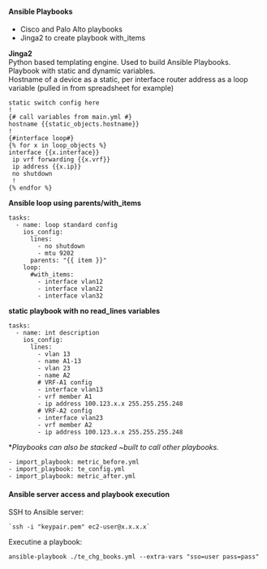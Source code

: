 #### Ansible Playbooks  
* Cisco and Palo Alto playbooks  
* Jinga2 to create playbook with_items  

**Jinga2**  
Python based templating engine.   Used to build Ansible Playbooks.  
Playbook with static and dynamic variables.  
Hostname of a device as a static, per interface router address as a loop variable (pulled in from spreadsheet for example)  
```{# jinga2 file for main.yml to build network config #}
static switch config here
!
{# call variables from main.yml #}
hostname {{static_objects.hostname}}
!
{#interface loop#}
{% for x in loop_objects %}
interface {{x.interface}}
 ip vrf forwarding {{x.vrf}}
 ip address {{x.ip}}
 no shutdown
 !
{% endfor %}
```
**Ansible loop using parents/with_items**    
```
tasks:
  - name: loop standard config
    ios_config:
      lines:
        - no shutdown
        - mtu 9202
      parents: "{{ item }}"
    loop:
      #with_items:
        - interface vlan12
        - interface vlan22
        - interface vlan32
```
**static playbook with no read_lines variables**  
```
tasks:
  - name: int description
    ios_config:
      lines:
        - vlan 13
        - name A1-13
        - vlan 23
        - name A2
        # VRF-A1 config
        - interface vlan13
        - vrf member A1
        - ip address 100.123.x.x 255.255.255.248
        # VRF-A2 config
        - interface vlan23
        - vrf member A2
        - ip address 100.123.x.x 255.255.255.248
```
**Playbooks can also be *stacked ~built to call other playbooks.**  
```
- import_playbook: metric_before.yml
- import_playbook: te_config.yml
- import_playbook: metric_after.yml
```

#### Ansible server access and playbook execution

SSH to Ansible server:
```
`ssh -i "keypair.pem" ec2-user@x.x.x.x`
```

Executine a playbook:
```
ansible-playbook ./te_chg_books.yml --extra-vars "sso=user pass=pass"
```
